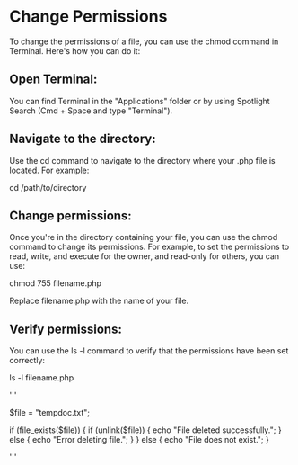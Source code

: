 # Change Permissions

To change the permissions of a file, you can use the chmod command in Terminal. 
Here's how you can do it:



## Open Terminal: 
You can find Terminal in the "Applications" folder or by using Spotlight Search (Cmd + Space and type "Terminal").



## Navigate to the directory: 
Use the cd command to navigate to the directory where your .php file is located. For example:

cd /path/to/directory



## Change permissions: 
Once you're in the directory containing your file, you can use the chmod command to change its permissions. For example, to set the permissions to read, write, and execute for the owner, and read-only for others, you can use:

chmod 755 filename.php

Replace filename.php with the name of your file.



## Verify permissions: 
You can use the ls -l command to verify that the permissions have been set correctly:

ls -l filename.php


'''

  $file = "tempdoc.txt";

  if (file_exists($file)) {
      if (unlink($file)) {
          echo "File deleted successfully.";
      } else {
          echo "Error deleting file.";
      }
  } else {
      echo "File does not exist.";
  }

'''